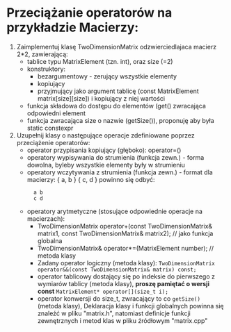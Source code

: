 # Przeciążanie operatorów na przykładzie Macierzy:

1. Zaimplementuj klasę TwoDimensionMatrix odzwierciedlajaca macierz 2*2, zawierającą:
    - tablice typu MatrixElement (tzn. int), oraz size (=2)
    - konstruktory:
        - bezargumentowy - zerujący wszystkie elementy
        - kopiujący
        - przyjmujący jako argument tablicę (const MatrixElement matrix[size][size]) i kopiujący z niej wartości
    - funkcja składowa do dostępu do elementów (get() zwracająca odpowiedni element
    - funkcja zwracająca size o nazwie (getSize()), proponuję aby była static constexpr
2. Uzupełnij klasy o następujące operacje zdefiniowane poprzez przeciążenie operatorów:
    - operator przypisania kopiujący (głęboko): operator=()
    - operatory wypisywania do strumienia (funkcja zewn.) - forma dowolna, byleby wszystkie elementy były w strumieniu
    - operatory wczytywania z strumienia (funkcja zewn.) - format dla macierzy:
      { a, b } { c, d } powinno się odbyć:
      ```
        a b
        c d
      ```
    - operatory arytmetyczne (stosujące odpowiednie operacje na macierzach):
        - TwoDimensionMatrix operator+(const TwoDimensionMatrix& matrix1, const TwoDimensionMatrix& matrix2); // jako
          funkcja globalna
        - TwoDimensionMatrix& operator*=(MatrixElement number); // metoda klasy
        - Zadany operator logiczny (metoda klasy):
          `TwoDimensionMatrix operator&&(const TwoDimensionMatrix& matrix) const;`
        - operator tablicowy dostający się po indeksie do pierwszego z wymiarów tablicy (metoda klasy), **proszę
          pamiętać o wersji const**
          `MatrixElement* operator[](size_t i);`
        - operator konwersji do size_t, zwracający to co `getSize()` (metoda klasy), Deklaracja klasy i funkcji
          globalnych powinna się znaleźć w pliku "matrix.h", natomiast definicje funkcji zewnętrznych i metod klas w
          pliku źródłowym "matrix.cpp"
